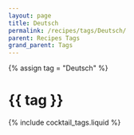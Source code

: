 ```yaml
---
layout: page
title: Deutsch
permalink: /recipes/tags/Deutsch/
parent: Recipes Tags
grand_parent: Tags
---
```

{% assign tag = "Deutsch" %}
# {{ tag }}
{% include cocktail_tags.liquid %}